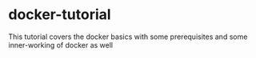 # docker-tutorial
This tutorial covers the docker basics with some prerequisites and some inner-working of docker as well
